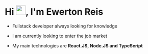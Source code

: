 <!-- <img align="right" width="300em" height="290em" src=""/> -->
<h1 align="left">Hi <img src="https://raw.githubusercontent.com/kaueMarques/kaueMarques/master/hi.gif" height="30px">, I'm Ewerton Reis</h1>

- Fullstack developer always looking for knowledge

- I am currently looking to enter the job market

- My main technologies are **React.JS, Node.JS and TypeScript**
